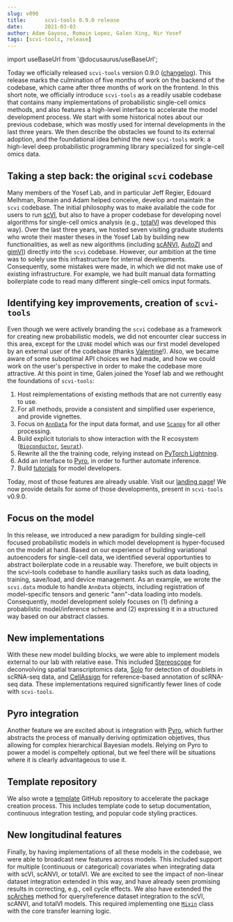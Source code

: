 ```yaml
---
slug: v090
title:      scvi-tools 0.9.0 release
date:       2021-03-03
author: Adam Gayoso, Romain Lopez, Galen Xing, Nir Yosef
tags: [scvi-tools, release]
---
```

import useBaseUrl from '@docusaurus/useBaseUrl';

Today we officially released `scvi-tools` version 0.9.0 ([changelog](https://docs.scvi-tools.org/en/stable/release_notes/index.html)). This release marks the culmination of five months of work on the backend of the codebase, which came after three months of work on the frontend.
In this short note, we officially introduce `scvi-tools` as a readily usable codebase that contains many implementations of probabilistic single-cell omics methods, and also features a high-level interface to accelerate the model development process. We start with some historical notes about our previous codebase, which was mostly used for internal developments in the last three years. We then describe the obstacles we found to its external adoption, and the foundational idea behind the new `scvi-tools` work: a high-level deep probabilistic programming library specialized for single-cell omics data.

<!--truncate-->

## Taking a step back: the original `scvi` codebase

Many members of the Yosef Lab, and in particular Jeff Regier, Edouard Melhman, Romain and Adam helped conceive, develop and maintain the `scvi` codebase. The initial philosophy was to make available the code for users to run [scVI](https://www.nature.com/articles/s41592-018-0229-2), but also to have a proper codebase for developing novel algorithms for single-cell omics analysis (e.g., [totalVI](https://www.nature.com/articles/s41592-020-01050-x) was developed this way). Over the last three years, we hosted seven visiting graduate students who wrote their master theses in the Yosef Lab by building new functionalities, as well as new algorithms (including [scANVI](https://www.embopress.org/doi/full/10.15252/msb.20209620), [AutoZI](https://www.biorxiv.org/content/biorxiv/early/2019/10/10/794875.full.pdf) and [gimVI](https://arxiv.org/pdf/1905.02269.pdf)) directly into the `scvi` codebase. However, our ambition at the time was to solely use this infrastructure for internal developments. Consequently, some mistakes were made, in which we did not make use of existing infrastructure. For example, we had built manual data formatting boilerplate code to read many different single-cell omics input formats.

## Identifying key improvements, creation of `scvi-tools`

Even though we were actively branding the `scvi` codebase as a framework for creating new probabilistic models, we did not encounter clear success in this area, except for the `LDVAE` model which was our first model developed by an external user of the codebase (thanks [Valentine](https://www.nxn.se/)!). Also, we became aware of some suboptimal API choices we had made, and how we could work on the user's perspective in order to make the codebase more attractive. At this point in time, Galen joined the Yosef lab and we rethought the foundations of `scvi-tools`:

1. Host reimplementations of existing methods that are not currently easy to use.
2. For all methods, provide a consistent and simplified user experience, and provide vignettes.
3. Focus on [`AnnData`](https://anndata.readthedocs.io/en/latest/) for the input data format, and use [`Scanpy`](https://scanpy.readthedocs.io/en/stable/) for all other processing.
4. Build explicit tutorials to show interaction with the R ecosystem ([`Bioconductor`](https://www.bioconductor.org/), [`Seurat`](https://satijalab.org/seurat/)).
5. Rewrite all the the training code, relying instead on [PyTorch Lightning](https://www.pytorchlightning.ai/).
6. Add an interface to [Pyro](https://pyro.ai/), in order to further automate inference.
7. Build [tutorials](https://docs.scvi-tools.org/en/latest/user_guide/index.html) for model developers.

Today, most of those features are already usable. Visit our [landing page](https://scvi-tools.org)! We now provide details for some of those developments, present in `scvi-tools` v0.9.0.

## Focus on the model

In this release, we introduced a new paradigm for building single-cell focused probabilistic models in which model development is hyper-focused on the model at hand. Based on our experience of building variational autoencoders for single-cell data, we identified several opportunties to abstract boilerplate code in a reusable way. Therefore, we built objects in the scvi-tools codebase to handle auxiliary tasks such as data loading, training, save/load, and device management. As an example, we wrote the `scvi.data` module to handle `AnnData` objects, including registration of model-specific tensors and generic "ann"-data loading into models. Consequently, model development solely focuses on (1) defining a probabilstic model/inference scheme and (2) expressing it in a structured way based on our abstract classes.

## New implementations

With these new model building blocks, we were able to implement models external to our lab with relative ease. This included [Stereoscope](https://www.nature.com/articles/s42003-020-01247-y) for deconvolving spatial transcriptomics data, [Solo](https://www.sciencedirect.com/science/article/pii/S2405471220301952) for detection of doublets in scRNA-seq data, and [CellAssign](https://www.nature.com/articles/s41592-019-0529-1) for reference-based annotation of scRNA-seq data. These implementations required significantly fewer lines of code with `scvi-tools`.

## Pyro integration

Another feature we are excited about is integration with [Pyro](https://pyro.ai/), which further abstracts the process of manually deriving optimization objetives, thus allowing for complex hierarchical Bayesian models. Relying on Pyro to power a model is compeltely optional, but we feel there will be situations where it is clearly advantageous to use it.

## Template repository

We also wrote a [template](https://scvi-tools-skeleton.readthedocs.io/en/stable/) GitHub repository to accelerate the package creation process. This includes template code to setup documentation, continuous integration testing, and popular code styling practices.

## New longitudinal features

Finally, by having implementations of all these models in the codebase, we were able to broadcast new features across models. This included support for multiple (continuous or categorical) covariates when integrating data with scVI, scANVI, or totalVI. We are excited to see the impact of non-linear dataset integration extended in this way, and have already seen promising results in correcting, e.g., cell cycle effects.
We also have extended the [scArches](https://scarches.readthedocs.io/en/latest/) method for query/reference dataset integration to the scVI, scANVI, and totalVI models. This required implementing one [`Mixin`](https://github.com/YosefLab/scvi-tools/blob/master/scvi/model/base/_archesmixin.py) class with the core transfer learning logic.

